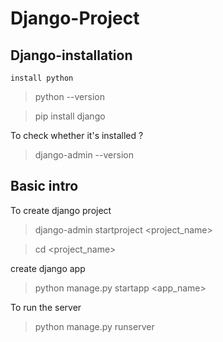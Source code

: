 # Django-Project
## Django-installation
`install python`
>python --version

>pip install django

To check whether it's installed ?
>django-admin --version

## Basic intro
To create django project
>django-admin startproject <project_name>

>cd <project_name>

create django app
>python manage.py startapp <app_name>

To run the server
>python manage.py runserver

